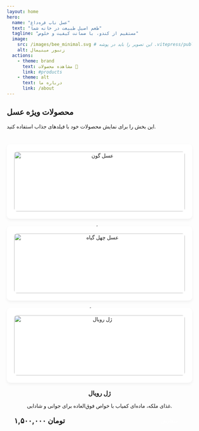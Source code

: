 ```yaml
---
layout: home
hero:
  name: "عسل ناب قره‌داغ"
  text: "طعم اصیل طبیعت در خانه شما"
  tagline: "مستقیم از کندو، با ضمانت کیفیت و خلوص"
  image:
    src: /images/bee_minimal.svg # این تصویر را باید در پوشه .vitepress/public/images قرار دهید
    alt: زنبور مینیمال
  actions:
    - theme: brand
      text: مشاهده محصولات 🍯
      link: #products
    - theme: alt
      text: درباره ما
      link: /about
---
```


## محصولات ویژه عسل

این بخش را برای نمایش محصولات خود با فیلدهای جذاب استفاده کنید.

<div class="product-grid">
  <!-- محصول ۱: عسل گون -->
  <div class="product-card">
    <img src="/images/honig_gavan.jpg" alt="عسل گون" class="product-image">
    <h3>عسل گون</h3>
    <p>عسلی با طعم ملایم و خواص درمانی بی‌نظیر برای تقویت سیستم ایمنی.</p>
    <div class="product-price">
      <span class="price">۲۵۰,۰۰۰ تومان</span>
      <button class="buy-button">سفارش</button>
    </div>
  </div>

  <!-- محصول ۲: عسل چهل گیاه -->
  <div class="product-card">
    <img src="/images/honig_40.jpg" alt="عسل چهل گیاه" class="product-image">
    <h3>عسل چهل گیاه</h3>
    <p>ترکیبی از شهد گل‌های کوهستان، یک بمب انرژی و سلامتی.</p>
    <div class="product-price">
      <span class="price">۳۰۰,۰۰۰ تومان</span>
      <button class="buy-button">سفارش</button>
    </div>
  </div>

  <!-- محصول ۳: ژل رویال -->
  <div class="product-card">
    <img src="/images/royal_jelly.jpg" alt="ژل رویال" class="product-image">
    <h3>ژل رویال</h3>
    <p>غذای ملکه، ماده‌ای کمیاب با خواص فوق‌العاده برای جوانی و شادابی.</p>
    <div class="product-price">
      <span class="price">۱,۵۰۰,۰۰۰ تومان</span>
      <button class="buy-button">سفارش</button>
    </div>
  </div>
</div>

<style>
/* استایل‌های اختصاصی برای شبکه‌بندی محصولات */
.product-grid {
  display: grid;
  grid-template-columns: repeat(auto-fit, minmax(300px, 1fr));
  gap: 20px;
  margin-top: 40px;
}

.product-card {
  background-color: #ffffff;
  border: 2px solid var(--vp-c-brand-1);
  border-radius: 10px;
  padding: 20px;
  text-align: center;
  box-shadow: 0 4px 8px rgba(0, 0, 0, 0.05);
  transition: transform 0.3s;
}

.product-card:hover {
  transform: translateY(-5px);
  box-shadow: 0 8px 16px rgba(0, 0, 0, 0.1);
}

.product-image {
  width: 100%;
  max-height: 200px;
  object-fit: cover;
  border-radius: 8px;
  margin-bottom: 15px;
}

.product-price {
  margin-top: 15px;
  display: flex;
  justify-content: space-between;
  align-items: center;
}

.price {
  font-size: 1.4em;
  font-weight: bold;
  color: var(--vp-c-brand-1);
}

.buy-button {
  background-color: var(--vp-c-brand-1);
  color: white;
  border: none;
  padding: 10px 20px;
  border-radius: 5px;
  cursor: pointer;
  transition: background-color 0.3s;
}

.buy-button:hover {
  background-color: var(--vp-c-brand-2);
}
</style>
